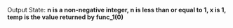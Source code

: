 Output State: **n is a non-negative integer, n is less than or equal to 1, x is 1, temp is the value returned by func_1(0)**